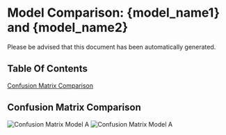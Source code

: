 # Model Comparison: {model_name1} and {model_name2} 
Please be advised that this document has been automatically generated.

## Table Of Contents
[Confusion Matrix Comparison](Confusion-Matrix-Comparison)

## Confusion Matrix Comparison
![Confusion Matrix Model A]({ROOT_DIR}/.AI_analyzer/{model_name1}/confusion-matrix.png)
![Confusion Matrix Model A]({ROOT_DIR}/.AI_analyzer/{model_name1}/confusion-matrix.png)

